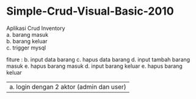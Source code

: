 # Simple-Crud-Visual-Basic-2010

Aplikasi Crud Inventory
</br>
  a. barang masuk
  </br>
  b. barang keluar
  </br>
  c. trigger mysql
  </br>
  
  <table class=default>
 fiture :
  <td>a. login dengan 2 aktor (admin dan user)</td>
 b. input data barang
 c. hapus data barang
 d. input tambah barang masuk
 e. hapus barang masuk
 d. input barang keluar
 e. hapus barang keluar
</table>
